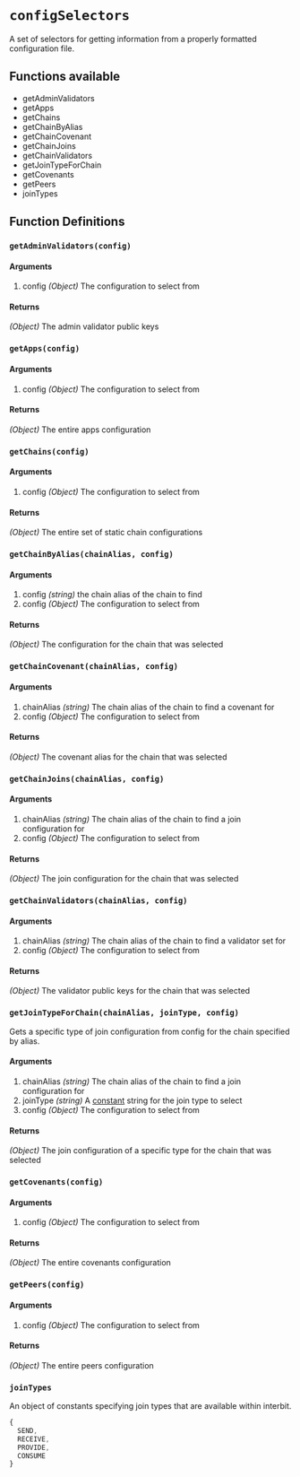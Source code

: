 # `configSelectors`

A set of selectors for getting information from a properly formatted configuration file.

## Functions available

 - getAdminValidators
 - getApps
 - getChains
 - getChainByAlias
 - getChainCovenant
 - getChainJoins
 - getChainValidators
 - getJoinTypeForChain
 - getCovenants
 - getPeers
 - joinTypes


## Function Definitions

### `getAdminValidators(config)`

#### Arguments
1. config *(Object)* The configuration to select from

#### Returns
*(Object)* The admin validator public keys


### `getApps(config)`

#### Arguments
1. config *(Object)* The configuration to select from

#### Returns
*(Object)* The entire apps configuration


### `getChains(config)`

#### Arguments
1. config *(Object)* The configuration to select from

#### Returns
*(Object)* The entire set of static chain configurations

### `getChainByAlias(chainAlias, config)`

#### Arguments
1. config *(string)* the chain alias of the chain to find
1. config *(Object)* The configuration to select from

#### Returns
*(Object)* The configuration for the chain that was selected


### `getChainCovenant(chainAlias, config)`

#### Arguments
1. chainAlias *(string)* The chain alias of the chain to find a covenant for
1. config *(Object)* The configuration to select from

#### Returns
*(Object)* The covenant alias for the chain that was selected


### `getChainJoins(chainAlias, config)`

#### Arguments
1. chainAlias *(string)* The chain alias of the chain to find a join configuration for
1. config *(Object)* The configuration to select from

#### Returns
*(Object)* The join configuration for the chain that was selected


### `getChainValidators(chainAlias, config)`

#### Arguments
1. chainAlias *(string)* The chain alias of the chain to find a validator set for
1. config *(Object)* The configuration to select from

#### Returns
*(Object)* The validator public keys for the chain that was selected


### `getJoinTypeForChain(chainAlias, joinType, config)`

Gets a specific type of join configuration from config for the chain specified by alias.

#### Arguments
1. chainAlias *(string)* The chain alias of the chain to find a join configuration for
1. joinType *(string)* A [constant](#jointypes) string for the join type to select
1. config *(Object)* The configuration to select from

#### Returns
*(Object)* The join configuration of a specific type for the chain that was selected


### `getCovenants(config)`

#### Arguments
1. config *(Object)* The configuration to select from

#### Returns
*(Object)* The entire covenants configuration


### `getPeers(config)`

#### Arguments
1. config *(Object)* The configuration to select from

#### Returns
*(Object)* The entire peers configuration


### `joinTypes`

An object of constants specifying join types that are available within interbit.

```js
{
  SEND,
  RECEIVE,
  PROVIDE,
  CONSUME
}
```
